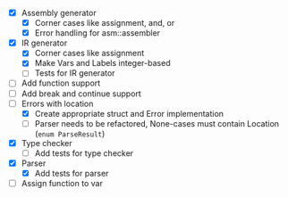- [X] Assembly generator
  - [X] Corner cases like assignment, and, or
  - [X] Error handling for asm::assembler
- [X] IR generator
  - [X] Corner cases like assignment
  - [X] Make Vars and Labels integer-based
  - [ ] Tests for IR generator
- [ ] Add function support
- [ ] Add break and continue support
- [ ] Errors with location
  - [X] Create appropriate struct and Error implementation
  - [ ] Parser needs to be refactored, None-cases must contain Location (`enum ParseResult`)
- [X] Type checker
  - [ ] Add tests for type checker
- [X] Parser
  - [X] Add tests for parser
- [ ] Assign function to var
